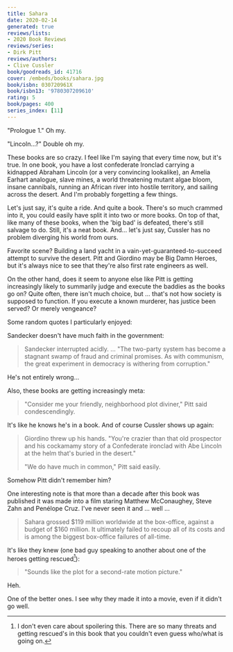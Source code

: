 ```yaml
---
title: Sahara
date: 2020-02-14
generated: true
reviews/lists:
- 2020 Book Reviews
reviews/series:
- Dirk Pitt
reviews/authors:
- Clive Cussler
book/goodreads_id: 41716
cover: /embeds/books/sahara.jpg
book/isbn: 030720961X
book/isbn13: '9780307209610'
rating: 5
book/pages: 400
series_index: [11]
---
```

"Prologue 1."   Oh my.  

"Lincoln...?"   Double oh my.  

<!--more-->

These books are so crazy. I feel like I'm saying that every time now, but it's true. In one book, you have a lost confederate Ironclad carrying a kidnapped Abraham Lincoln (or a very convincing lookalike), an Amelia Earhart analogue, slave mines, a world threatening mutant algae bloom, insane cannibals, running an African river into hostile territory, and sailing across the desert. And I'm probably forgetting a few things.  

Let's just say, it's quite a ride. And quite a book. There's so much crammed into it, you could easily have split it into two or more books. On top of that, like many of these books, when the 'big bad' is defeated, there's still salvage to do. Still, it's a neat book. And... let's just say, Cussler has no problem diverging his world from ours.  

Favorite scene? Building a land yacht in a vain-yet-guaranteed-to-succeed attempt to survive the desert. Pitt and Giordino may be Big Damn Heroes, but it's always nice to see that they're also first rate engineers as well.  

On the other hand, does it seem to anyone else like Pitt is getting increasingly likely to summarily judge and execute the baddies as the books go on? Quite often, there isn't much choice, but ... that's not how society is supposed to function. If you execute a known murderer, has justice been served? Or merely vengeance?  

Some random quotes I particularly enjoyed:  

Sandecker doesn't have much faith in the government:  

> Sandecker interrupted acidly. ... "The two-party system has become a stagnant swamp of fraud and criminal promises. As with communism, the great experiment in democracy is withering from corruption."

He's not entirely wrong...  

Also, these books are getting increasingly meta:  

> "Consider me your friendly, neighborhood plot diviner," Pitt said condescendingly.

It's like he knows he's in a book. And of course Cussler shows up again:  

> Giordino threw up his hands. "You're crazier than that old prospector and his cockamamy story of a Confederate ironclad with Abe Lincoln at the helm that's buried in the desert."  
>
> "We do have much in common," Pitt said easily.  

Somehow Pitt didn't remember him?  

One interesting note is that more than a decade after this book was published it was made into a film staring Matthew McConaughey, Steve Zahn and Penélope Cruz. I've never seen it and ... well ...  

> Sahara grossed $119 million worldwide at the box-office, against a budget of $160 million. It ultimately failed to recoup all of its costs and is among the biggest box-office failures of all-time.

It's like they knew (one bad guy speaking to another about one of the heroes getting rescued[^spoiler]):  

> "Sounds like the plot for a second-rate motion picture."

Heh.  

One of the better ones. I see why they made it into a movie, even if it didn't go well.  

[^spoiler]: I don't even care about spoilering this. There are so many threats and getting rescued's in this book that you couldn't even guess who/what is going on.